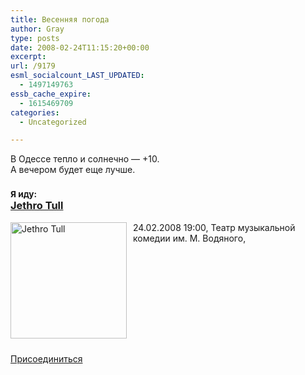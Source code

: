 ```yaml
---
title: Весенняя погода
author: Gray
type: posts
date: 2008-02-24T11:15:20+00:00
excerpt:
url: /9179
esml_socialcount_LAST_UPDATED:
  - 1497149763
essb_cache_expire:
  - 1615469709
categories:
  - Uncategorized

---
```








В Одессе тепло и солнечно &#8212; +10.  
А вечером будет еще лучше.

<h3 style="clear:left;">
  <small>Я иду:</small><br /><a href = "http://kuda.yandex.ru/events/50938/">Jethro Tull</a>
</h3>

<p style='overflow: hidden; width: 100%;'>
  <img style="float: left; clear: left; margin: 0 10px 10px 0;" width="186" height="186" alt="Jethro Tull" src="https://i1.wp.com/afisha.yandex.ru/image/large/ods/actions/3299_254.jpg?resize=186%2C186" data-recalc-dims="1" />24.02.2008 19:00, Театр музыкальной комедии им. М. Водяного,
</p>

[Присоединиться][1]</p>

 [1]: http://kuda.yandex.ru/events/50938/join/1152396/